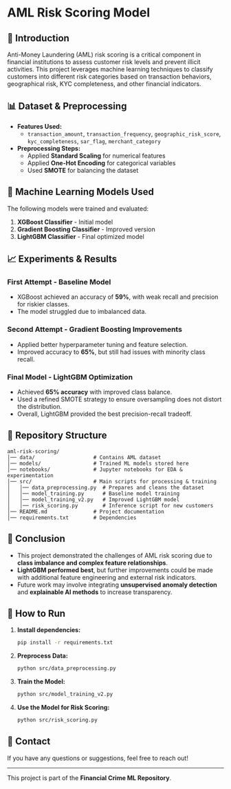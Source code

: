 # AML Risk Scoring Model

## 📌 Introduction
Anti-Money Laundering (AML) risk scoring is a critical component in financial institutions to assess customer risk levels and prevent illicit activities. This project leverages machine learning techniques to classify customers into different risk categories based on transaction behaviors, geographical risk, KYC completeness, and other financial indicators.

## 📊 Dataset & Preprocessing
- **Features Used:**
  - `transaction_amount`, `transaction_frequency`, `geographic_risk_score`, `kyc_completeness`, `sar_flag`, `merchant_category`
- **Preprocessing Steps:**
  - Applied **Standard Scaling** for numerical features
  - Applied **One-Hot Encoding** for categorical variables
  - Used **SMOTE** for balancing the dataset

## 🤖 Machine Learning Models Used
The following models were trained and evaluated:
1. **XGBoost Classifier** - Initial model
2. **Gradient Boosting Classifier** - Improved version
3. **LightGBM Classifier** - Final optimized model

## 📈 Experiments & Results
### **First Attempt - Baseline Model**
- XGBoost achieved an accuracy of **59%**, with weak recall and precision for riskier classes.
- The model struggled due to imbalanced data.

### **Second Attempt - Gradient Boosting Improvements**
- Applied better hyperparameter tuning and feature selection.
- Improved accuracy to **65%**, but still had issues with minority class recall.

### **Final Model - LightGBM Optimization**
- Achieved **65% accuracy** with improved class balance.
- Used a refined SMOTE strategy to ensure oversampling does not distort the distribution.
- Overall, LightGBM provided the best precision-recall tradeoff.

## 📂 Repository Structure
```
aml-risk-scoring/
│── data/                   # Contains AML dataset
│── models/                 # Trained ML models stored here
│── notebooks/              # Jupyter notebooks for EDA & experimentation
│── src/                    # Main scripts for processing & training
│   │── data_preprocessing.py  # Prepares and cleans the dataset
│   │── model_training.py      # Baseline model training
│   │── model_training_v2.py   # Improved LightGBM model
│   │── risk_scoring.py        # Inference script for new customers
│── README.md               # Project documentation
│── requirements.txt        # Dependencies
```

## 📌 Conclusion
- This project demonstrated the challenges of AML risk scoring due to **class imbalance and complex feature relationships**.
- **LightGBM performed best**, but further improvements could be made with additional feature engineering and external risk indicators.
- Future work may involve integrating **unsupervised anomaly detection** and **explainable AI methods** to increase transparency.

## 🚀 How to Run
1. **Install dependencies:**
   ```bash
   pip install -r requirements.txt
   ```
2. **Preprocess Data:**
   ```bash
   python src/data_preprocessing.py
   ```
3. **Train the Model:**
   ```bash
   python src/model_training_v2.py
   ```
4. **Use the Model for Risk Scoring:**
   ```bash
   python src/risk_scoring.py
   ```

## 📧 Contact
If you have any questions or suggestions, feel free to reach out!

---
This project is part of the **Financial Crime ML Repository**.

